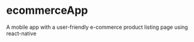 # ecommerceApp
A mobile app with a user-friendly e-commerce product listing page using react-native
